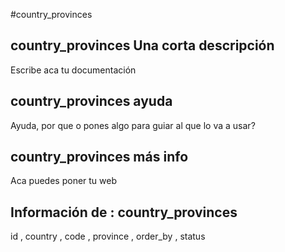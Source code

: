 #country_provinces
## country_provinces Una corta descripción
Escribe aca tu documentación

## country_provinces ayuda
Ayuda, por que o pones algo para guiar al que lo va a usar?

## country_provinces más info
Aca puedes poner tu web

## Información de : country_provinces 
id , 
  country , 
  code , 
  province , 
  order_by , 
  status 
  